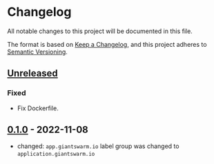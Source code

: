 # Changelog

All notable changes to this project will be documented in this file.

The format is based on [Keep a Changelog](https://keepachangelog.com/en/1.0.0/),
and this project adheres to [Semantic Versioning](https://semver.org/spec/v2.0.0.html).

## [Unreleased]

### Fixed

- Fix Dockerfile.

## [0.1.0] - 2022-11-08

- changed: `app.giantswarm.io` label group was changed to `application.giantswarm.io`

[Unreleased]: https://github.com/giantswarm/aws-ebs-volume-tagger/compare/v0.1.0...HEAD
[0.1.0]: https://github.com/giantswarm/aws-ebs-volume-tagger/releases/tag/v0.1.0
